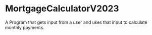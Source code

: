 # MortgageCalculatorV2023

A Program that gets input from a user and uses that input to calculate monthly payments.
